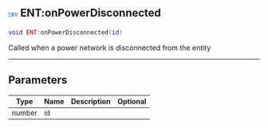## ![server](.gitbook/assets/server.png) ENT:onPowerDisconnected


```lua
void ENT:onPowerDisconnected(id)
```

Called when a power network is disconnected from the entity


------
## Parameters

| Type   | Name | Description              | Optional |
| ------ | ---- | ------------------------ | -------: |
| number | id |  |  |


